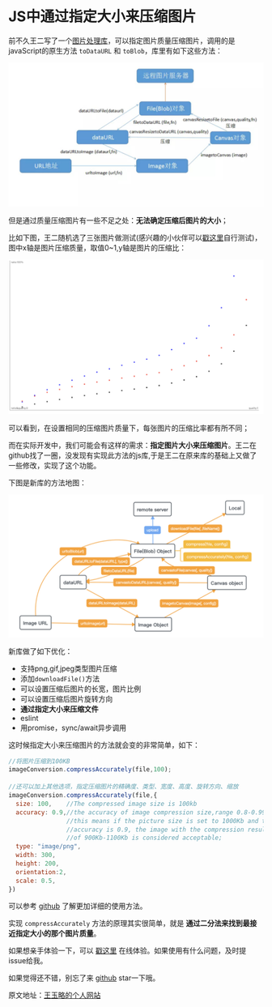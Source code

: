 # JS中通过指定大小来压缩图片

前不久王二写了一个[图片处理库](https://juejin.im/post/5a097b2ff265da43231a79fa)，可以指定图片质量压缩图片，调用的是javaScript的原生方法 `toDataURL` 和 `toBlob`，库里有如下这些方法：

![Alt text](https://github.com/WangYuLue/pic_of_blog/blob/master/1812/2.png?raw=true)

但是通过质量压缩图片有一些不足之处：**无法确定压缩后图片的大小**；

比如下图，王二随机选了三张图片做测试(感兴趣的小伙伴可以[戳这里](http://www.wangyulue.com/assets/image-comversion/example/test.html)自行测试)，图中x轴是图片压缩质量，取值0~1,y轴是图片的压缩比：

![Alt text](https://github.com/WangYuLue/pic_of_blog/blob/master/1812/1.png?raw=true)

可以看到，在设置相同的压缩图片质量下，每张图片的压缩比率都有所不同；

而在实际开发中，我们可能会有这样的需求：**指定图片大小来压缩图片**。王二在github找了一圈，没发现有实现此方法的js库,于是王二在原来库的基础上又做了一些修改，实现了这个功能。

下图是新库的方法地图：

![Alt text](https://github.com/WangYuLue/pic_of_blog/blob/master/1812/3.png?raw=true)

新库做了如下优化：

* 支持png,gif,jpeg类型图片压缩
* 添加`downloadFile()`方法
* 可以设置压缩后图片的长宽，图片比例
* 可以设置压缩后图片旋转方向
* **通过指定大小来压缩文件**
* eslint
* 用promise，sync/await异步调用

这时候指定大小来压缩图片的方法就会变的非常简单，如下：

```js
//将图片压缩到100KB
imageConversion.compressAccurately(file,100);

//还可以加上其他选项，指定压缩图片的精确度、类型、宽度、高度、旋转方向、缩放
imageConversion.compressAccurately(file,{
  size: 100,    //The compressed image size is 100kb
  accuracy: 0.9,//the accuracy of image compression size,range 0.8-0.99,default 0.95;
                //this means if the picture size is set to 1000Kb and the
                //accuracy is 0.9, the image with the compression result
                //of 900Kb-1100Kb is considered acceptable;
  type: "image/png",
  width: 300,
  height: 200,
  orientation:2,
  scale: 0.5,
})
```
可以参考 [github](https://github.com/WangYuLue/image-conversion) 了解更加详细的使用方法。

实现 `compressAccurately` 方法的原理其实很简单，就是 **通过二分法来找到最接近指定大小的那个图片质量**。

如果想亲手体验一下，可以 [戳这里](http://www.wangyulue.com/assets/image-comversion/example/index.html) 在线体验。如果使用有什么问题，及时提issue给我。

如果觉得还不错，别忘了来 [github](https://github.com/WangYuLue/image-conversion) star一下哦。

原文地址：[王玉略的个人网站](http://www.wangyulue.com/2018/12/20/JS%E4%B8%AD%E9%80%9A%E8%BF%87%E6%8C%87%E5%AE%9A%E5%A4%A7%E5%B0%8F%E6%9D%A5%E5%8E%8B%E7%BC%A9%E5%9B%BE%E7%89%87/#more)